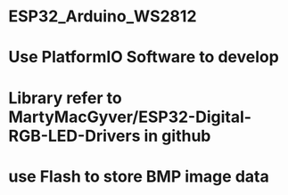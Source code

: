 # ESP32_Arduino_WS2812
# Use PlatformIO Software to develop
# Library refer to MartyMacGyver/ESP32-Digital-RGB-LED-Drivers in github
# use Flash to store BMP image data
